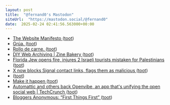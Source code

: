 ```yaml
---
layout: post
title:  "@fernand0's Mastodon"
siteUrl:  "https://mastodon.social/@fernand0"
date:  2025-02-24 02:41:56.563000+00:00
---
```

*  [The Website Manifesto ](https://nora.zone/manifesto.htm) ([toot](https://mastodon.social/@fernand0/114056555171783175))
*  [Grúa. ](https://avecesunafoto.wordpress.com/2025/02/23/grua) ([toot](https://mastodon.social/@fernand0/114056515000176930))
*  [Rollo de carne. ](https://avecesunafoto.wordpress.com/2025/02/22/rollo-de-carne) ([toot](https://mastodon.social/@fernand0/114054561092107991))
*  [DIY Web Archiving \| Zine Bakery ](https://zinebakery.com/homemade-zines/bakeshop-2-diywebarchivin) ([toot](https://mastodon.social/@fernand0/114054544502167730))
*  [Florida Jew opens fire, injures 2 Israeli tourists mistaken for Palestinians ](https://www.ynetnews.com/article/hydrbolqkl#autopla) ([toot](https://mastodon.social/@fernand0/114054411755851193))
*  [X now blocks Signal contact links, flags them as malicious ](https://www.bleepingcomputer.com/news/security/x-now-blocks-signal-contact-links-flags-them-as-malicious) ([toot](https://mastodon.social/@fernand0/114054084835164197))
*  [ ](https://mastodon.social/@torresburriel) ([toot](https://mastodon.social/@fernand0/114054052714663191))
*  [Make it happen ](https://dubroy.com/blog/make-it-happen) ([toot](https://mastodon.social/@fernand0/114053926938222160))
*  [Automattic and others back Openvibe, an app that's unifying the open social web \| TechCrunch ](https://techcrunch.com/2025/01/28/automattic-and-others-back-openvibe-an-app-thats-unifying-the-open-social-web) ([toot](https://mastodon.social/@fernand0/114053256056199059))
*  [Bloggers Anonymous: “First Things First”   ](https://bavatuesdays.com/bloggers-anonymous-first-things-first/) ([toot](https://mastodon.social/@fernand0/114053045397885173))
